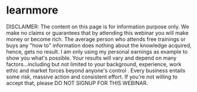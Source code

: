 # learnmore
DISCLAIMER: The content on this page is for information purpose only. We make no claims or guarantees that by attending this webinar you will make money or become rich. The average person who attends free trainings or buys any "how to" information does nothing about the knowledge acquired, hence, gets no result. I am only using my personal earnings as example to show you what's possible. Your results will vary and depend on many factors…including but not limited to your background, experience, work ethic and market forces beyond anyone's control . Every business entails some risk, massive action and consistent effort. If you're not willing to accept that, please DO NOT SIGNUP FOR THIS WEBINAR.
